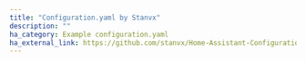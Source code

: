```yaml
---
title: "Configuration.yaml by Stanvx"
description: ""
ha_category: Example configuration.yaml
ha_external_link: https://github.com/stanvx/Home-Assistant-Configuration
---
```

